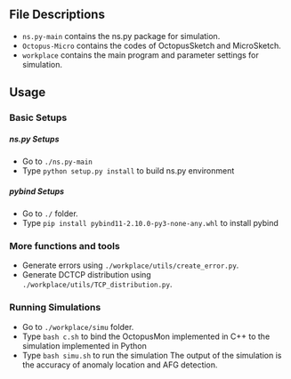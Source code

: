 ## File Descriptions

- `ns.py-main` contains the ns.py package for simulation.
- `Octopus-Micro` contains the codes of OctopusSketch and MicroSketch.
- `workplace` contains the main program and parameter settings for simulation.

## Usage
### Basic Setups
##### ns.py Setups
- Go to `./ns.py-main`
- Type `python setup.py install` to build ns.py environment


##### pybind Setups
- Go to `./` folder.
- Type `pip install pybind11-2.10.0-py3-none-any.whl` to install pybind

### More functions and tools

- Generate errors using `./workplace/utils/create_error.py`.
- Generate DCTCP distribution using `./workplace/utils/TCP_distribution.py`. 
	

### Running Simulations
- Go to `./workplace/simu` folder.
- Type `bash c.sh` to bind the OctopusMon implemented in C++ to the simulation implemented in Python
- Type `bash simu.sh` to run the simulation
The output of the simulation is the accuracy of anomaly location and AFG detection.
